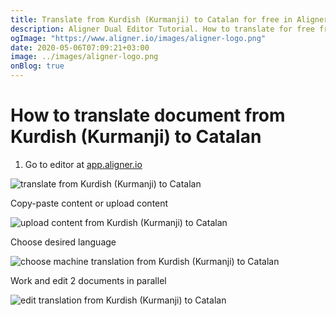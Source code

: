 ```yaml
---
title: Translate from Kurdish (Kurmanji) to Catalan for free in Aligner Editor
description: Aligner Dual Editor Tutorial. How to translate for free from Kurdish (Kurmanji) to Catalan. Aligner is multilingual document management platform. 
ogImage: "https://www.aligner.io/images/aligner-logo.png"
date: 2020-05-06T07:09:21+03:00
image: ../images/aligner-logo.png
onBlog: true
---
```


# How to translate document from Kurdish (Kurmanji) to Catalan

1. Go to editor at [app.aligner.io](https://app.aligner.io "Aligner App web page")

![translate from Kurdish (Kurmanji) to Catalan](../aligner-blank-editor.png "translate from Kurdish (Kurmanji) to Catalan")

Copy-paste content or upload content

![upload content from Kurdish (Kurmanji) to Catalan](../aligner-uploaded-document.png "upload content from Kurdish (Kurmanji) to Catalan")

Choose desired language

![choose machine translation from Kurdish (Kurmanji) to Catalan](../aligner-language-dropdown.png "choose machine translation from Kurdish (Kurmanji) to Catalan")

Work and edit 2 documents in parallel

![edit translation from Kurdish (Kurmanji) to Catalan](../aligner-double-sitded-editor.png "edit translation from Kurdish (Kurmanji) to Catalan")

